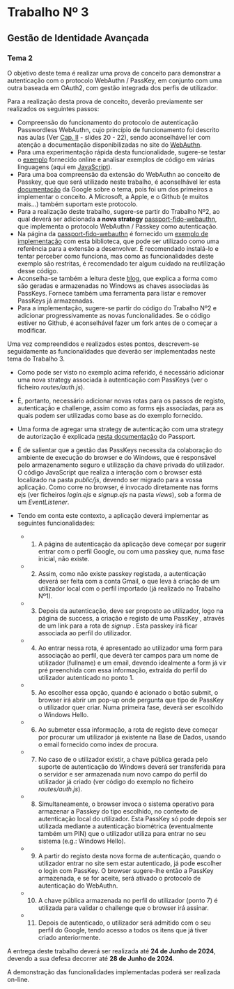 # Trabalho Nº 3

## Gestão de Identidade Avançada

### Tema 2

O objetivo deste tema é realizar uma prova de conceito para demonstrar a autenticação com
o protocolo WebAuthn / PassKey, em conjunto com uma outra baseada em OAuth2, com
gestão integrada dos perfis de utilizador.

Para a realização desta prova de conceito, deverão previamente ser realizados os seguintes
passos:

- Compreensão do funcionamento do protocolo de autenticação Passwordless
WebAuthn, cujo princípio de funcionamento foi descrito nas aulas (Ver [Cap. II](https://moodle.ensinolusofona.pt/pluginfile.php/829828/mod_resource/content/0/IM-02-IdMgmt.pdf) - slides
20 - 22), sendo aconselhável ler com atenção a documentação disponibilizadas no
site do [WebAuthn](https://webauthn.guide/).
- Para uma experimentação rápida desta funcionalidade, sugere-se testar o [exemplo](https://webauthn.io/)
fornecido online e analisar exemplos de código em várias linguagens (aqui em
[JavaScript](https://github.com/fido-alliance/webauthn-demo)).
- Para uma boa compreensão da extensão do WebAuthn ao conceito de Passkey, que
que será utilizado neste trabalho, é aconselhável ler esta [documentação](https://developers.google.com/identity/passkeys?hl=pt-br) da Google
sobre o tema, pois foi um dos primeiros a implementar o conceito. A Microsoft, a
Apple, e o Github (e muitos mais…) também suportam este protocolo.
- Para a realização deste trabalho, sugere-se partir do Trabalho Nº2, ao qual deverá
ser adicionada **a nova strategy** [passport-fido-webauthn](https://www.passportjs.org/packages/passport-fido2-webauthn/), que implementa o protocolo
WebAuthn / Passkey como autenticação.
- Na página da [passport-fido-webauthn](https://www.passportjs.org/packages/passport-fido2-webauthn/) é fornecido um [exemplo de implementação](https://github.com/passport/todos-express-webauthn/tree/master)
com esta biblioteca, que pode ser utilizado como uma referência para a extensão a
desenvolver. É recomendado instalá-lo e tentar perceber como funciona, mas como
as funcionalidades deste exemplo são restritas, é recomendado ter algum cuidado na
reutilização desse código.
- Aconselha-se também a leitura deste [blog](https://www.corbado.com/blog/how-to-delete-passkeys-windows-10), que explica a forma como são geradas e
armazenadas no Windows as chaves associadas às PassKeys. Fornece também
uma ferramenta para listar e remover PassKeys já armazenadas.
- Para a implementação, sugere-se partir do código do Trabalho Nº2 e adicionar
progressivamente as novas funcionalidades. Se o código estiver no Github, é
aconselhável fazer um fork antes de o começar a modificar.

Uma vez compreendidos e realizados estes pontos, descrevem-se seguidamente as
funcionalidades que deverão ser implementadas neste tema do Trabalho 3.

- Como pode ser visto no exemplo acima referido, é necessário adicionar uma nova
strategy associada à autenticação com PassKeys (ver o ficheiro *routes/auth.js*).
- É, portanto, necessário adicionar novas rotas para os passos de registo, autenticação
e challenge, assim como as forms ejs associadas, para as quais podem ser utilizadas
como base as do exemplo fornecido.
- Uma forma de agregar uma strategy de autenticação com uma strategy de
autorização é explicada [nesta documentação](https://www.passportjs.org/concepts/delegated-authorization/) do Passport.
- É de salientar que a gestão das PassKeys necessita da colaboração do ambiente de
execução do browser e do Windows, que é responsável pelo armazenamento seguro
e utilização da chave privada do utilizador. O código JavaScript que realiza a
interação com o browser está localizado na pasta *public/js*, devendo ser migrado
para a vossa aplicação. Como corre no browser, é invocado diretamente nas forms
ejs (ver ficheiros *login.ejs* e *signup.ejs* na pasta *views*), sob a forma de um
*EventListener*.
- Tendo em conta este contexto, a aplicação deverá implementar as seguintes
funcionalidades:

    - 1. A página de autenticação da aplicação deve começar por sugerir entrar com o
    perfil Google, ou com uma passkey que, numa fase inicial, não existe.
    - 2. Assim, como não existe passkey registada, a autenticação deverá ser feita
    com a conta Gmail, o que leva à criação de um utilizador local com o perfil
    importado (já realizado no Trabalho Nº1).
    - 3. Depois da autenticação, deve ser proposto ao utilizador, logo na página de
    success, a criação e registo de uma PassKey , através de um link para a rota
    de *signup* . Esta passkey irá ficar associada ao perfil do utilizador.
    - 4. Ao entrar nessa rota, é apresentado ao utilizador uma form para associação
    ao perfil, que deverá ter campos para um nome de utilizador (fullname) e um
    email, devendo idealmente a form já vir pré preenchida com essa informação,
    extraída do perfil do utilizador autenticado no ponto 1.
    - 5. Ao escolher essa opção, quando é acionado o botão submit, o browser irá
    abrir um pop-up onde pergunta que tipo de PassKey o utilizador quer criar.
    Numa primeira fase, deverá ser escolhido o Windows Hello.
    - 6. Ao submeter essa informação, a rota de registo deve começar por procurar um
    utilizador já existente na Base de Dados, usando o email fornecido como índex
    de procura.
    - 7. No caso de o utilizador existir, a chave pública gerada pelo suporte de
    autenticação do Windows deverá ser transferida para o servidor e ser
    armazenada num novo campo do perfil do utilizador já criado (ver código do
    exemplo no ficheiro *routes/auth.js*).
    - 8. Simultaneamente, o browser invoca o sistema operativo para armazenar a
    Passkey do tipo escolhido, no contexto de autenticação local do utilizador.
    Esta PassKey só pode depois ser utilizada mediante a autenticação biométrica
    (eventualmente também um PIN) que o utilizador utiliza para entrar no seu
    sistema (e.g.: Windows Hello).
    - 9. A partir do registo desta nova forma de autenticação, quando o utilizador
    entrar no site sem estar autenticado, já pode escolher o login com PassKey. O
    browser sugere-lhe então a PassKey armazenada, e se for aceite, será ativado
    o protocolo de autenticação do WebAuthn.
    - 10. A chave pública armazenada no perfil do utilizador (ponto 7) é utilizada para
    validar o challenge que o browser irá assinar.
    - 11. Depois de autenticado, o utilizador será admitido com o seu perfil do Google,
    tendo acesso a todos os itens que já tiver criado anteriormente.

A entrega deste trabalho deverá ser realizada até **24 de Junho de 2024**, devendo a sua
defesa decorrer até **28 de Junho de 2024**.
 
A demonstração das funcionalidades implementadas poderá ser realizada on-line.
